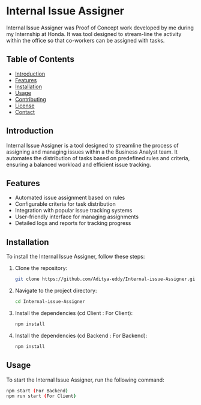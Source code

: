 # Internal Issue Assigner

Internal Issue Assigner was Proof of Concept work developed by me during my Internship at Honda. It was tool designed to stream-line the activity within the office so that co-workers can be assigned with tasks.
## Table of Contents

- [Introduction](#introduction)
- [Features](#features)
- [Installation](#installation)
- [Usage](#usage)
- [Contributing](#contributing)
- [License](#license)
- [Contact](#contact)

## Introduction

Internal Issue Assigner is a tool designed to streamline the process of assigning and managing issues within a the Business Analyst team. It automates the distribution of tasks based on predefined rules and criteria, ensuring a balanced workload and efficient issue tracking.

## Features

- Automated issue assignment based on rules
- Configurable criteria for task distribution
- Integration with popular issue tracking systems
- User-friendly interface for managing assignments
- Detailed logs and reports for tracking progress

## Installation

To install the Internal Issue Assigner, follow these steps:

1. Clone the repository:
    ```sh
    git clone https://github.com/Aditya-eddy/Internal-issue-Assigner.git
    ```

2. Navigate to the project directory:
    ```sh
    cd Internal-issue-Assigner
    ```

3. Install the dependencies  (cd Client : For Client):
    ```sh
    npm install
    ```

4. Install the dependencies  (cd Backend : For Backend):
    ```sh
    npm install
    ```

## Usage

To start the Internal Issue Assigner, run the following command:

```sh
npm start (For Backend)
npm run start (For Client)
